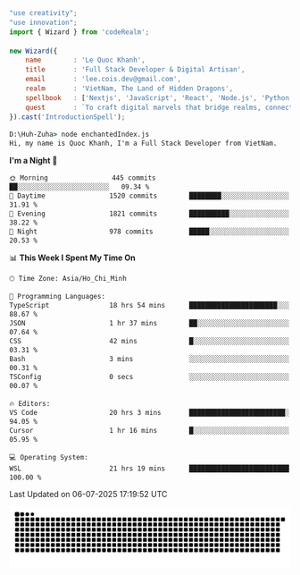 <!--x axis divider-->

```js 
"use creativity";
"use innovation";
import { Wizard } from 'codeRealm';

new Wizard({
    name        : 'Le Quoc Khanh',
    title       : 'Full Stack Developer & Digital Artisan',
    email       : 'lee.cois.dev@gmail.com',
    realm       : 'VietNam, The Land of Hidden Dragons',
    spellbook   : ['Nextjs', 'JavaScript', 'React', 'Node.js', 'Python', 'Django', 'Cloud Services'],
    quest       : `To craft digital marvels that bridge realms, connect cultures, and bring imagination to life.`,
}).cast('IntroductionSpell');
```

```cmd
D:\Huh-Zuha> node enchantedIndex.js
Hi, my name is Quoc Khanh, I'm a Full Stack Developer from VietNam.
```
<!--START_SECTION:waka-->
**I'm a Night 🦉** 

```text
🌞 Morning                445 commits         ██░░░░░░░░░░░░░░░░░░░░░░░   09.34 % 
🌆 Daytime                1520 commits        ████████░░░░░░░░░░░░░░░░░   31.91 % 
🌃 Evening                1821 commits        ██████████░░░░░░░░░░░░░░░   38.22 % 
🌙 Night                  978 commits         █████░░░░░░░░░░░░░░░░░░░░   20.53 % 
```


📊 **This Week I Spent My Time On** 

```text
🕑︎ Time Zone: Asia/Ho_Chi_Minh

💬 Programming Languages: 
TypeScript               18 hrs 54 mins      ██████████████████████░░░   88.67 % 
JSON                     1 hr 37 mins        ██░░░░░░░░░░░░░░░░░░░░░░░   07.64 % 
CSS                      42 mins             █░░░░░░░░░░░░░░░░░░░░░░░░   03.31 % 
Bash                     3 mins              ░░░░░░░░░░░░░░░░░░░░░░░░░   00.31 % 
TSConfig                 0 secs              ░░░░░░░░░░░░░░░░░░░░░░░░░   00.07 % 

🔥 Editors: 
VS Code                  20 hrs 3 mins       ████████████████████████░   94.05 % 
Cursor                   1 hr 16 mins        █░░░░░░░░░░░░░░░░░░░░░░░░   05.95 % 

💻 Operating System: 
WSL                      21 hrs 19 mins      █████████████████████████   100.00 % 
```


 Last Updated on 06-07-2025 17:19:52 UTC
<!--END_SECTION:waka-->
<picture>
  <source media="(prefers-color-scheme: dark)" srcset="https://raw.githubusercontent.com/leecois/leecois/output/github-contribution-grid-snake-dark.svg">
  <source media="(prefers-color-scheme: light)" srcset="https://raw.githubusercontent.com/leecois/leecois/output/github-contribution-grid-snake.svg">
  <img alt="github contribution grid snake animation" src="https://raw.githubusercontent.com/leecois/leecois/output/github-contribution-grid-snake.svg">
</picture>
